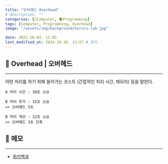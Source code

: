 ```yaml
---
title: "오버헤드 Overhead"
# description: ""
categories: [💫Computer, 🌒Programming]
tags: [Computer, Programming, Overhead]
image: "/assets/img/background/kururu-lab.jpg"

date: 2022-10-03. 12:05
last_modified_at: 2024-10-20. 12:57 # 정리
---
```


## 💫 Overhead | 오버헤드

---

어떤 처리를 하기 위해 들어가는 코스트 (간접적인 처리 시간, 메모리) 등을 말한다.  

```Text
A 처리 시간 : 10초 소요  

B 처리 추가 : 15초 소요  
=> 오버헤드 5초  

B 처리 개선 : 12초 소요  
=> 오버헤드 3초 단축
```

## 💫 메모

---

- [위키백과](https://ko.wikipedia.org/wiki/오버헤드)
